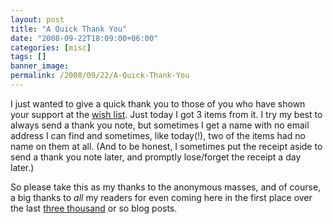 ```yaml
---
layout: post
title: "A Quick Thank You"
date: "2008-09-22T18:09:00+06:00"
categories: [misc]
tags: []
banner_image: 
permalink: /2008/09/22/A-Quick-Thank-You
---
```


I just wanted to give a quick thank you to those of you who have shown your support at the <a href="http://www.amazon.com/o/registry/2TCL1D08EZEYE">wish list</a>. Just today I got 3 items from it. I try my best to always send a thank you note, but sometimes I get a name with no email address I can find and sometimes, like today(!), two of the items had no name on them at all. (And to be honest, I sometimes put the receipt aside to send a thank you note later, and promptly lose/forget the receipt a day later.) 

So please take this as my thanks to the anonymous masses, and of course, a big thanks to <i>all</i> my readers for even coming here in the first place over the last <a href="http://www.raymondcamden.com/stats.cfm">three thousand</a> or so blog posts.